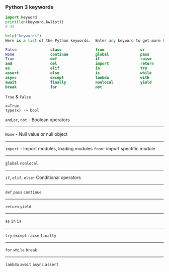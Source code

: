 ### Python 3 keywords

```python
import keyword
print(len(keyword.kwlist))
# 35

help("keywords")
Here is a list of the Python keywords.  Enter any keyword to get more help.

False               class               from                or
None                continue            global              pass
True                def                 if                  raise
and                 del                 import              return
as                  elif                in                  try
assert              else                is                  while
async               except              lambda              with
await               finally             nonlocal            yield
break               for                 not               

```
`True` & `False`
```
x=True
type(x) -> bool
```

`and`,`or`, `not` - Boolean operators

---
`None` - Null value or null object

---
`import` - Import modules, loading modules
`from`- import spectific module

---
`global`
`nonlocal`

---
`if`, `elif`, `else`- Conditional operators 

---
`def`
`pass`
`continue`

---
`return`
`yield`

---
`as`
`in`
`is`

---
`try`
`except`
`raise`
`finally`

---
`for`
`while`
`break`

---
`lambda`
`await`
`async`
`assert`




